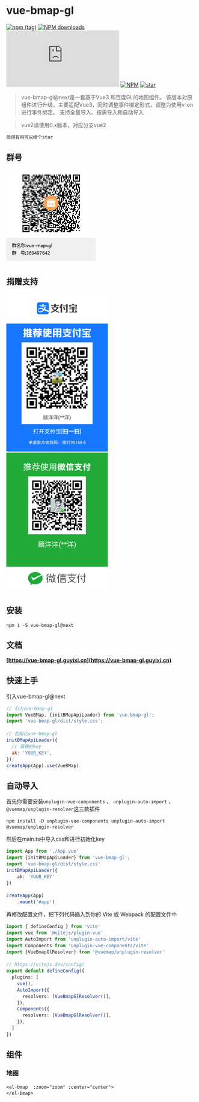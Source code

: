 
# vue-bmap-gl
[![npm (tag)](https://img.shields.io/npm/v/vue-bmap-gl/next)](https://www.npmjs.org/package/vue-bmap-gl)
[![NPM downloads](http://img.shields.io/npm/dm/vue-bmap-gl.svg)](https://npmjs.org/package/vue-bmap-gl)
![JS gzip size](http://img.badgesize.io/https://unpkg.com/vue-bmap-gl@next/dist/index.min.js?compression=gzip&label=gzip%20size:%20JS)
[![NPM](https://img.shields.io/npm/l/vue-bmap-gl)](https://gitee.com/guyangyang/vue-bmap-gl)
[![star](https://gitee.com/guyangyang/vue-bmap-gl/badge/star.svg?theme=dark)](https://gitee.com/guyangyang/vue-bmap-gl/stargazers)

> vue-bmap-gl@next是一套基于Vue3 和百度GL的地图组件。
> 该版本对原组件进行升级，主要适配Vue3，同时调整事件绑定形式，调整为使用v-on进行事件绑定。
> 支持全量导入、按需导入和自动导入

>vue2请使用0.x版本，对应分支vue2

```html
觉得有用可以给个star
```

## 群号
![avatar](./image/vue-mapvgl.png)

## 捐赠支持
<img src="./image/zhifubao.jpg" alt="支付宝" width="270px" />
<img src="./image/weixin.png" alt="微信" width="270px"/>

## 安装
```
npm i -S vue-bmap-gl@next
```

## 文档
**[https://vue-bmap-gl.guyixi.cn](https://vue-bmap-gl.guyixi.cn)**


## 快速上手

引入vue-bmap-gl@next

```javascript
// 引入vue-bmap-gl
import VueBMap, {initBMapApiLoader} from 'vue-bmap-gl';
import 'vue-bmap-gl/dist/style.css';

// 初始化vue-bmap-gl
initBMapApiLoader({
  // 高德的key
  ak: 'YOUR_KEY',
});
createApp(App).use(VueBMap)

```

## 自动导入
首先你需要安装```unplugin-vue-components``` 、 ```unplugin-auto-import``` 、 ```@vuemap/unplugin-resolver```这三款插件
```
npm install -D unplugin-vue-components unplugin-auto-import @vuemap/unplugin-resolver
```
然后在main.ts中导入css和进行初始化key
```ts
import App from './App.vue'
import {initBMapApiLoader} from 'vue-bmap-gl';
import 'vue-bmap-gl/dist/style.css'
initBMapApiLoader({
    ak: 'YOUR_KEY'
})

createApp(App)
    .mount('#app')
```
再修改配置文件，把下列代码插入到你的 Vite 或 Webpack 的配置文件中
```ts
import { defineConfig } from 'vite'
import vue from '@vitejs/plugin-vue'
import AutoImport from 'unplugin-auto-import/vite'
import Components from 'unplugin-vue-components/vite'
import {VueBmapGlResolver} from '@vuemap/unplugin-resolver'

// https://vitejs.dev/config/
export default defineConfig({
  plugins: [
    vue(),
    AutoImport({
      resolvers: [VueBmapGlResolver()],
    }),
    Components({
      resolvers: [VueBmapGlResolver()],
    }),
  ]
})
```

## 组件

### 地图

```vue
<el-bmap  :zoom="zoom" :center="center">
</el-bmap>
```

